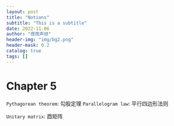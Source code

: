 ```yaml
---
layout: post
title: "Notions"
subtitle: "This is a subtitle"
date: 2022-11-06
author: "夜雨声烦"
header-img: "img/bg2.png"
header-mask: 0.2
catalog: true
tags: []
---
```


# Chapter 5
`Pythagorean theorem`: 勾股定理
`Parallelogram law`: 平行四边形法则

`Unitary matrix`: 酉矩阵